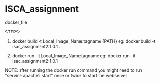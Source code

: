 # ISCA_assignment
docker_file 

STEPS:
1) docker build -t Local_Image_Name:tagname {PATH}
eg: docker build -t isac_assignment2:1.0.1 .

2) docker run -it Local_Image_Name:tagname
eg: docker run -it isac_assignment2:1.0.1 

NOTE: after running the docker run command you might need to run "service apache2 start" once or twice to start the webserver

